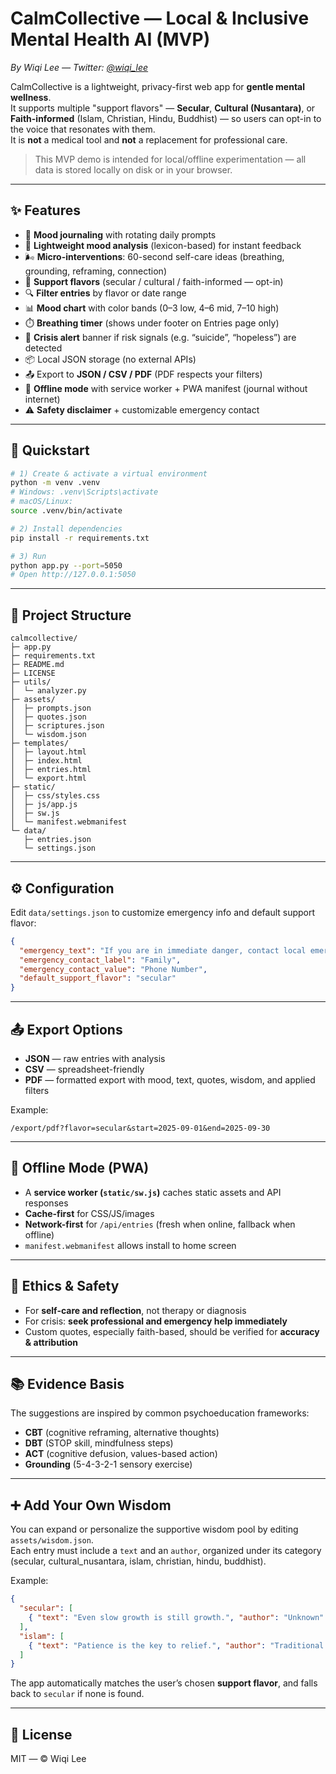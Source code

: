 
# CalmCollective — Local & Inclusive Mental Health AI (MVP)

_By Wiqi Lee — Twitter: [@wiqi_lee](https://twitter.com/wiqi_lee)_

CalmCollective is a lightweight, privacy-first web app for **gentle mental wellness**.  
It supports multiple "support flavors" — **Secular**, **Cultural (Nusantara)**, or **Faith-informed**
(Islam, Christian, Hindu, Buddhist) — so users can opt-in to the voice that resonates with them.  
It is **not** a medical tool and **not** a replacement for professional care.

> This MVP demo is intended for local/offline experimentation — all data is stored locally on disk or in your browser.

---

## ✨ Features
- 📝 **Mood journaling** with rotating daily prompts  
- 🤖 **Lightweight mood analysis** (lexicon-based) for instant feedback  
- 🌬️ **Micro-interventions**: 60-second self-care ideas (breathing, grounding, reframing, connection)  
- 💬 **Support flavors** (secular / cultural / faith-informed — opt-in)  
- 🔍 **Filter entries** by flavor or date range  
- 📊 **Mood chart** with color bands (0–3 low, 4–6 mid, 7–10 high)  
- ⏱️ **Breathing timer** (shows under footer on Entries page only)  
- 🚨 **Crisis alert** banner if risk signals (e.g. “suicide”, “hopeless”) are detected  
- 📦 Local JSON storage (no external APIs)  
- 📤 Export to **JSON / CSV / PDF** (PDF respects your filters)  
- 📱 **Offline mode** with service worker + PWA manifest (journal without internet)  
- ⚠️ **Safety disclaimer** + customizable emergency contact  

---

## 🚀 Quickstart
```bash
# 1) Create & activate a virtual environment
python -m venv .venv
# Windows: .venv\Scripts\activate
# macOS/Linux:
source .venv/bin/activate

# 2) Install dependencies
pip install -r requirements.txt

# 3) Run
python app.py --port=5050
# Open http://127.0.0.1:5050
```

---

## 📂 Project Structure
```
calmcollective/
├─ app.py
├─ requirements.txt
├─ README.md
├─ LICENSE
├─ utils/
│  └─ analyzer.py
├─ assets/
│  ├─ prompts.json
│  ├─ quotes.json
│  ├─ scriptures.json
│  └─ wisdom.json
├─ templates/
│  ├─ layout.html
│  ├─ index.html
│  ├─ entries.html
│  └─ export.html
├─ static/
│  ├─ css/styles.css
│  ├─ js/app.js
│  ├─ sw.js
│  └─ manifest.webmanifest
└─ data/
   ├─ entries.json
   └─ settings.json
```

---

## ⚙️ Configuration
Edit `data/settings.json` to customize emergency info and default support flavor:

```json
{
  "emergency_text": "If you are in immediate danger, contact local emergency services.",
  "emergency_contact_label": "Family",
  "emergency_contact_value": "Phone Number",
  "default_support_flavor": "secular"
}
```

---

## 📤 Export Options
- **JSON** — raw entries with analysis  
- **CSV** — spreadsheet-friendly  
- **PDF** — formatted export with mood, text, quotes, wisdom, and applied filters  

Example:  
```
/export/pdf?flavor=secular&start=2025-09-01&end=2025-09-30
```

---

## 📱 Offline Mode (PWA)
- A **service worker (`static/sw.js`)** caches static assets and API responses  
- **Cache-first** for CSS/JS/images  
- **Network-first** for `/api/entries` (fresh when online, fallback when offline)  
- `manifest.webmanifest` allows install to home screen  

---

## 🧘 Ethics & Safety
- For **self-care and reflection**, not therapy or diagnosis  
- For crisis: **seek professional and emergency help immediately**  
- Custom quotes, especially faith-based, should be verified for **accuracy & attribution**  

---

## 📚 Evidence Basis
The suggestions are inspired by common psychoeducation frameworks:  
- **CBT** (cognitive reframing, alternative thoughts)  
- **DBT** (STOP skill, mindfulness steps)  
- **ACT** (cognitive defusion, values-based action)  
- **Grounding** (5-4-3-2-1 sensory exercise)  

---

## ➕ Add Your Own Wisdom
You can expand or personalize the supportive wisdom pool by editing `assets/wisdom.json`.  
Each entry must include a `text` and an `author`, organized under its category (secular, cultural_nusantara, islam, christian, hindu, buddhist).  

Example:
```json
{
  "secular": [
    { "text": "Even slow growth is still growth.", "author": "Unknown" }
  ],
  "islam": [
    { "text": "Patience is the key to relief.", "author": "Traditional Saying" }
  ]
}
```

The app automatically matches the user’s chosen **support flavor**, and falls back to `secular` if none is found.

---

## 📜 License
MIT — © Wiqi Lee

